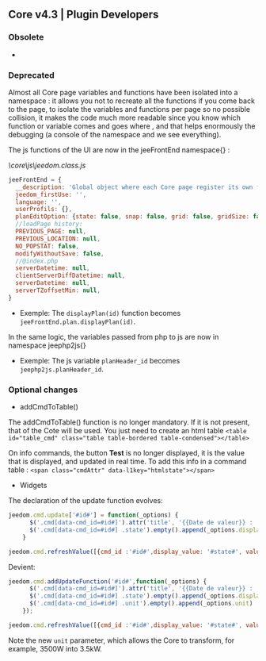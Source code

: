 ## Core v4.3 | Plugin Developers

### Obsolete

-

### Deprecated

Almost all Core page variables and functions have been isolated into a namespace : it allows you not to recreate all the functions if you come back to the page, to isolate the variables and functions per page so no possible collision, it makes the code much more readable since you know which function or variable comes and goes where , and that helps enormously the debugging (a console of the namespace and we see everything).

The js functions of the UI are now in the jeeFrontEnd namespace{} :

*\core\js\jeedom.class.js*

```js
jeeFrontEnd = {
  __description: 'Global object where each Core page register its own functions and variable in its sub-object name.',
  jeedom_firstUse: '',
  language: '',
  userProfils: {},
  planEditOption: {state: false, snap: false, grid: false, gridSize: false, highlight: true},
  //loadPage history:
  PREVIOUS_PAGE: null,
  PREVIOUS_LOCATION: null,
  NO_POPSTAT: false,
  modifyWithoutSave: false,
  //@index.php
  serverDatetime: null,
  clientServerDiffDatetime: null,
  serverDatetime: null,
  serverTZoffsetMin: null,
}
```

- Exemple: The `displayPlan(id)` function becomes `jeeFrontEnd.plan.displayPlan(id)`.

In the same logic, the variables passed from php to js are now in namespace jeephp2js{}

- Exemple: The js variable `planHeader_id` becomes `jeephp2js.planHeader_id`.

### Optional changes

- addCmdToTable()

The addCmdToTable() function is no longer mandatory. If it is not present, that of the Cote will be used. You just need to create an html table `<table id="table_cmd" class="table table-bordered table-condensed"></table> `

On info commands, the button **Test** is no longer displayed, it is the value that is displayed, and updated in real time. To add this info in a command table : `<span class="cmdAttr" data-l1key="htmlstate"></span> `

- Widgets

The declaration of the update function evolves:

```js
jeedom.cmd.update['#id#'] = function(_options) {
      $('.cmd[data-cmd_id=#id#]').attr('title', '{{Date de valeur}} : '+_options.valueDate+'<br/>{{Date of collection}} : '+_options.collectDate)
      $('.cmd[data-cmd_id=#id#] .state').empty().append(_options.display_value)
    }

jeedom.cmd.refreshValue([{cmd_id :'#id#',display_value: '#state#', valueDate: '#valueDate#', collectDate: '#collectDate#', alertLevel: '#alertLevel#'}])
```

Devient:

```js
jeedom.cmd.addUpdateFunction('#id#',function(_options) {
      $('.cmd[data-cmd_id=#id#]').attr('title', '{{Date de valeur}} : '+_options.valueDate+'<br/>{{Date of collection}} : '+_options.collectDate)
      $('.cmd[data-cmd_id=#id#] .state').empty().append(_options.display_value)
      $('.cmd[data-cmd_id=#id#] .unit').empty().append(_options.unit)
    });

jeedom.cmd.refreshValue([{cmd_id :'#id#',display_value: '#state#', valueDate: '#valueDate#', collectDate: '#collectDate#', alertLevel: '#alertLevel#', unit: '#unite#'}])
```

Note the new `unit` parameter, which allows the Core to transform, for example, 3500W into 3.5kW.
